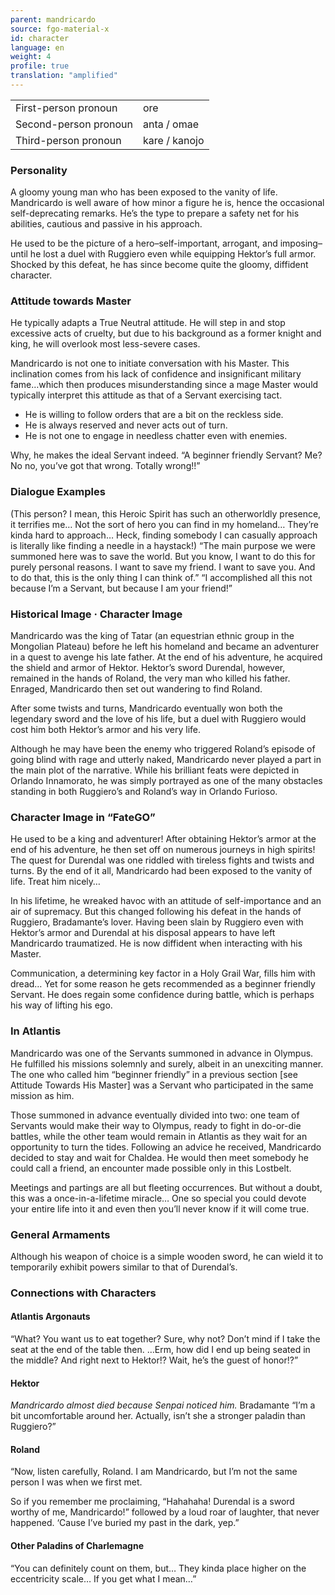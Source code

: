 ```yaml
---
parent: mandricardo
source: fgo-material-x
id: character
language: en
weight: 4
profile: true
translation: "amplified"
---
```


<table>
  <tr><td>First-person pronoun</td><td>ore</td></tr>
  <tr><td>Second-person pronoun</td><td>anta / omae</td></tr>
  <tr><td>Third-person pronoun</td><td>kare / kanojo</td></tr>
</table>

### Personality

A gloomy young man who has been exposed to the vanity of life.
Mandricardo is well aware of how minor a figure he is, hence the occasional self-deprecating remarks. He’s the type to prepare a safety net for his abilities, cautious and passive in his approach.

He used to be the picture of a hero–self-important, arrogant, and imposing–until he lost a duel with Ruggiero even while equipping Hektor’s full armor. Shocked by this defeat, he has since become quite the gloomy, diffident character.

### Attitude towards Master

He typically adapts a True Neutral attitude. He will step in and stop excessive acts of cruelty, but due to his background as a former knight and king, he will overlook most less-severe cases.

Mandricardo is not one to initiate conversation with his Master. This inclination comes from his lack of confidence and insignificant military fame…which then produces misunderstanding since a mage Master would typically interpret this attitude as that of a Servant exercising tact.

- He is willing to follow orders that are a bit on the reckless side.
- He is always reserved and never acts out of turn.
- He is not one to engage in needless chatter even with enemies.

Why, he makes the ideal Servant indeed.
“A beginner friendly Servant? Me? No no, you’ve got that wrong. Totally wrong!!”

### Dialogue Examples

(This person? I mean, this Heroic Spirit has such an otherworldly presence, it terrifies me… Not the sort of hero you can find in my homeland… They’re kinda hard to approach… Heck, finding somebody I can casually approach is literally like finding a needle in a haystack!) 
“The main purpose we were summoned here was to save the world. But you know, I want to do this for purely personal reasons. I want to save my friend. I want to save you. And to do that, this is the only thing I can think of.”
“I accomplished all this not because I’m a Servant, but because I am your friend!”

### Historical Image · Character Image

Mandricardo was the king of Tatar (an equestrian ethnic group in the Mongolian Plateau) before he left his homeland and became an adventurer in a quest to avenge his late father. At the end of his adventure, he acquired the shield and armor of Hektor.
Hektor’s sword Durendal, however, remained in the hands of Roland, the very man who killed his father. Enraged, Mandricardo then set out wandering to find Roland.

After some twists and turns, Mandricardo eventually won both the legendary sword and the love of his life, but a duel with Ruggiero would cost him both Hektor’s armor and his very life.

Although he may have been the enemy who triggered Roland’s episode of going blind with rage and utterly naked, Mandricardo never played a part in the main plot of the narrative. While his brilliant feats were depicted in Orlando Innamorato, he was simply portrayed as one of the many obstacles standing in both Ruggiero’s and Roland’s way in Orlando Furioso.

### Character Image in “FateGO”

He used to be a king and adventurer!
After obtaining Hektor’s armor at the end of his adventure, he then set off on numerous journeys in high spirits! The quest for Durendal was one riddled with tireless fights and twists and turns. By the end of it all, Mandricardo had been exposed to the vanity of life. Treat him nicely…

In his lifetime, he wreaked havoc with an attitude of self-importance and an air of supremacy. But this changed following his defeat in the hands of Ruggiero, Bradamante’s lover. Having been slain by Ruggiero even with Hektor’s armor and Durendal at his disposal appears to have left Mandricardo traumatized. He is now diffident when interacting with his Master.

Communication, a determining key factor in a Holy Grail War, fills him with dread… Yet for some reason he gets recommended as a beginner friendly Servant.
He does regain some confidence during battle, which is perhaps his way of lifting his ego.

### In Atlantis

Mandricardo was one of the Servants summoned in advance in Olympus. He fulfilled his missions solemnly and surely, albeit in an unexciting manner. The one who called him “beginner friendly” in a previous section [see Attitude Towards His Master] was a Servant who participated in the same mission as him.

Those summoned in advance eventually divided into two: one team of Servants would make their way to Olympus, ready to fight in do-or-die battles, while the other team would remain in Atlantis as they wait for an opportunity to turn the tides. Following an advice he received, Mandricardo decided to stay and wait for Chaldea. He would then meet somebody he could call a friend, an encounter made possible only in this Lostbelt.

Meetings and partings are all but fleeting occurrences. But without a doubt, this was a once-in-a-lifetime miracle… One so special you could devote your entire life into it and even then you’ll never know if it will come true.

### General Armaments

Although his weapon of choice is a simple wooden sword, he can wield it to temporarily exhibit powers similar to that of Durendal’s.

### Connections with Characters

#### Atlantis Argonauts

“What? You want us to eat together? Sure, why not? Don’t mind if I take the seat at the end of the table then. …Erm, how did I end up being seated in the middle? And right next to Hektor!?  Wait, he’s the guest of honor!?”

#### Hektor

*Mandricardo almost died because Senpai noticed him.*
Bradamante
“I’m a bit uncomfortable around her.
Actually, isn’t she a stronger paladin than Ruggiero?”

#### Roland

“Now, listen carefully, Roland. I am Mandricardo, but I’m not the same person I was when we first met.

So if you remember me proclaiming, “Hahahaha! Durendal is a sword worthy of me, Mandricardo!” followed by a loud roar of laughter, that never happened. ‘Cause I’ve buried my past in the dark, yep.”

#### Other Paladins of Charlemagne

“You can definitely count on them, but… They kinda place higher on the eccentricity scale… If you get what I mean…”
